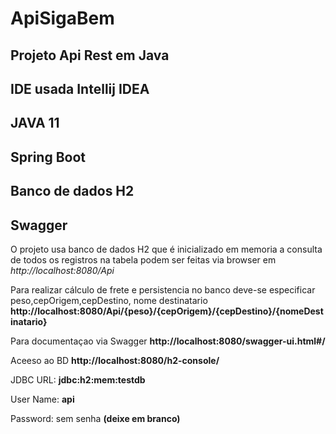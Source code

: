 # ApiSigaBem
## Projeto Api Rest em Java

## IDE usada Intellij IDEA

## JAVA 11

## Spring Boot

## Banco de dados H2

## Swagger

O projeto usa banco de dados H2 que é inicializado em memoria
a consulta de todos os registros na tabela podem ser feitas via browser em *http://localhost:8080/Api*

Para realizar cálculo de frete e persistencia no banco deve-se especificar peso,cepOrigem,cepDestino, nome destinatario
**http://localhost:8080/Api/{peso}/{cepOrigem}/{cepDestino}/{nomeDestinatario}**

Para documentaçao via Swagger **http://localhost:8080/swagger-ui.html#/**


Aceeso ao BD **http://localhost:8080/h2-console/**

JDBC URL: **jdbc:h2:mem:testdb**

User Name: **api**

Password: sem senha **(deixe em branco)**
